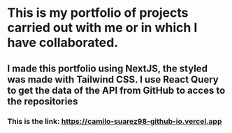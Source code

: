 # This is my portfolio of projects carried out with me or in which I have collaborated. 

## I made this portfolio using NextJS, the styled was made with Tailwind CSS. I use React Query to get the data of the API from GitHub to acces to the repositories

### This is the link: https://camilo-suarez98-github-io.vercel.app
